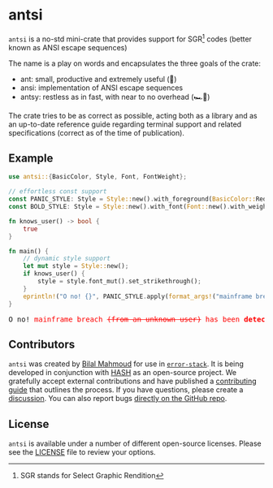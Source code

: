 [license]: https://github.com/hashintel/hash/blob/main/libs/deer/LICENSE.md

# antsi

`antsi` is a no-std mini-crate that provides support for SGR[^1] codes (better known as ANSI escape sequences)

The name is a play on words and encapsulates the three goals of the crate:

- ant: small, productive and extremely useful (🐜)
- ansi: implementation of ANSI escape sequences
- antsy: restless as in fast, with near to no overhead (🏎️💨)

The crate tries to be as correct as possible, acting both as a library and as an up-to-date reference guide regarding terminal support and related specifications (correct as of the time of publication).

## Example

```rust
use antsi::{BasicColor, Style, Font, FontWeight};

// effortless const support
const PANIC_STYLE: Style = Style::new().with_foreground(BasicColor::Red.bright().into());
const BOLD_STYLE: Style = Style::new().with_font(Font::new().with_weight(FontWeight::Bold));

fn knows_user() -> bool {
    true
}

fn main() {
    // dynamic style support
    let mut style = Style::new();
    if knows_user() {
        style = style.font_mut().set_strikethrough();
    }
    eprintln!("O no! {}", PANIC_STYLE.apply(format_args!("mainframe breach {} has been {}", style.apply("(from an unknown user)"), BOLD_STYLE.apply("detected"))))
}
```

<pre>
O no! <span style="color: red;">mainframe breach <s>(from an unknown user)</s> has been <strong>detected</strong></span>
</pre>

## Contributors

`antsi` was created by [Bilal Mahmoud](https://github.com/indietyp) for use in [`error-stack`](https://github.com/hashintel/hash/tree/main/libs/error-stack). It is being developed in conjunction with [HASH](https://hash.dev/) as an open-source project. We gratefully accept external contributions and have published a [contributing guide](https://github.com/hashintel/hash/blob/main/.github/CONTRIBUTING.md) that outlines the process. If you have questions, please create a [discussion](https://github.com/orgs/hashintel/discussions). You can also report bugs [directly on the GitHub repo](https://github.com/hashintel/hash/issues/new/choose).

## License

`antsi` is available under a number of different open-source licenses. Please see the [LICENSE] file to review your options.

[^1]: SGR stands for Select Graphic Rendition
